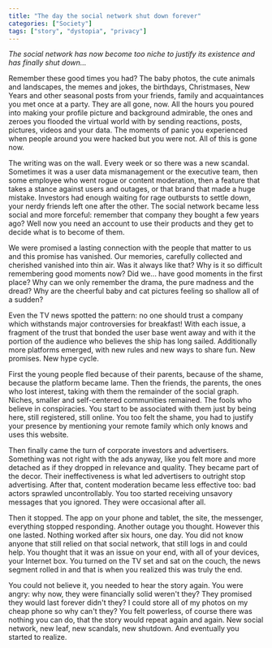 ```yaml
---
title: "The day the social network shut down forever"
categories: ["Society"]
tags: ["story", "dystopia", "privacy"]
---
```


_The social network has now become too niche to justify its existence and has finally shut down..._

Remember these good times you had? The baby photos, the cute animals and landscapes, the memes and jokes, the birthdays,
Christmases, New Years and other seasonal posts from your friends, family and acquaintances you met once at a party.
They are all gone, now. All the hours you poured into making your profile picture and background admirable, the ones and
zeroes you flooded the virtual world with by sending reactions, posts, pictures, videos and your data. The moments of
panic you experienced when people around you were hacked but you were not. All of this is gone now.

<!-- READ MORE -->

The writing was on the wall. Every week or so there was a new scandal. Sometimes it was a user data mismanagement or the
executive team, then some employee who went rogue or content moderation, then a feature that takes a stance against
users and outages, or that brand that made a huge mistake. Investors had enough waiting for rage outbursts to settle
down, your nerdy friends left one after the other. The social network became less social and more forceful: remember
that company they bought a few years ago? Well now you need an account to use their products and they get to decide what
is to become of them.

We were promised a lasting connection with the people that matter to us and this promise has vanished. Our memories,
carefully collected and cherished vanished into thin air. Was it always like that? Why is it so difficult remembering
good moments now? Did we... have good moments in the first place? Why can we only remember the drama, the pure madness
and the dread? Why are the cheerful baby and cat pictures feeling so shallow all of a sudden?

Even the TV news spotted the pattern: no one should trust a company which withstands major controversies for breakfast!
With each issue, a fragment of the trust that bonded the user base went away and with it the portion of the audience who
believes the ship has long sailed. Additionally more platforms emerged, with new rules and new ways to share fun. New
promises. New hype cycle.

First the young people fled because of their parents, because of the shame, because the platform became lame. Then the
friends, the parents, the ones who lost interest, taking with them the remainder of the social graph. Niches, smaller
and self-centered communities remained. The fools who believe in conspiracies. You start to be associated with them just
by being here, still registered, still online. You too felt the shame, you had to justify your presence by mentioning
your remote family which only knows and uses this website.

Then finally came the turn of corporate investors and advertisers. Something was not right with the ads anyway, like you
felt more and more detached as if they dropped in relevance and quality. They became part of the decor. Their
ineffectiveness is what led advertisers to outright stop advertising. After that, content moderation became less
effective too: bad actors sprawled uncontrollably. You too started receiving unsavory messages that you ignored. They
were occasional after all.

Then it stopped. The app on your phone and tablet, the site, the messenger, everything stopped responding. Another
outage you thought. However this one lasted. Nothing worked after six hours, one day. You did not know anyone that still
relied on that social network, that still logs in and could help. You thought that it was an issue on your end, with all
of your devices, your Internet box. You turned on the TV set and sat on the couch, the news segment rolled in and that
is when you realized this was truly the end.

You could not believe it, you needed to hear the story again. You were angry: why now, they were financially solid
weren't they? They promised they would last forever didn't they? I could store all of my photos on my cheap phone so why
can't they? You felt powerless, of course there was nothing you can do, that the story would repeat again and again. New
social network, new leaf, new scandals, new shutdown. And eventually you started to realize.
